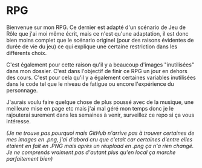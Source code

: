 # RPG
Bienvenue sur mon RPG.
Ce dernier est adapté d'un scénario de Jeu de Rôle que j'ai moi même écrit, mais ce n'est qu'une adaptation, il est donc bien moins complet que le scénario originel (pour des raisons évidentes de durée de vie du jeu) ce qui explique une certaine restriction dans les différents choix.

C'est également pour cette raison qu'il y a beaucoup d'images "inutilisées" dans mon dossier. C'est dans l'objectif de finir ce RPG un jour en dehors des cours. C'est pour cela qu'il y a également certaines variables inutilisées dans le code tel que le niveau de fatigue ou encore l'expérience du personnage.

J'aurais voulu faire quelque chose de plus poussé avec de la musique, une meilleure mise en page etc mais j'ai mal géré mon temps donc je le rajouterai surement dans les semaines à venir, surveillez ce repo si ça vous intéresse.

*(Je ne trouve pas pourquoi mais GitHub n'arrive pas à trouver certaines de mes images en .png, j'ai d'abord cru que c'etait car certaines d'entre elles étaient en fait en .PNG mais après un réupload en .png ça n'a rien changé. Je ne comprends vraiment pas d'autant plus qu'en local ça marche parfaitement bien)*
